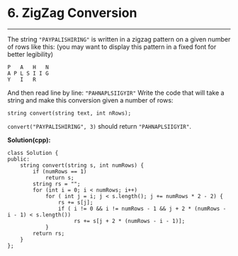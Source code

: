 # 6. ZigZag Conversion

---

The string `"PAYPALISHIRING"` is written in a zigzag pattern on a given number of rows like this: (you may want to display this pattern in a fixed font for better legibility)

```
P   A   H   N
A P L S I I G
Y   I   R
```

And then read line by line: `"PAHNAPLSIIGYIR"`
Write the code that will take a string and make this conversion given a number of rows:

```
string convert(string text, int nRows);
```

`convert("PAYPALISHIRING", 3)` should return `"PAHNAPLSIIGYIR"`.

**Solution(cpp):**
```
class Solution {
public:
    string convert(string s, int numRows) {
        if (numRows == 1)
            return s;
        string rs = "";
        for (int i = 0; i < numRows; i++)
            for ( int j = i; j < s.length(); j += numRows * 2 - 2) {
                rs += s[j];
                if ( i != 0 && i != numRows - 1 && j + 2 * (numRows - i - 1) < s.length())
                     rs += s[j + 2 * (numRows - i - 1)];
            }
        return rs;
    }
};
```